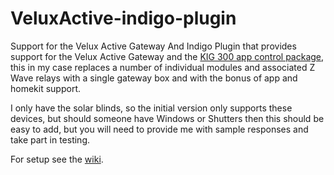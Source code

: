 # VeluxActive-indigo-plugin
Support for the Velux Active Gateway
And Indigo Plugin that provides support for the Velux Active Gateway and the [KIG 300 app control package](https://www.velux.co.uk/products/electrical-roof-windows/velux-app-control), this in my case replaces a number of individual modules and associated Z Wave relays with a single gateway box and with the bonus of app and homekit support.

I only have the solar blinds, so the initial version only supports these devices, but should someone have Windows or Shutters then this should be easy to add, but you will need to provide me with sample responses and take part in testing.

For setup see the [wiki](https://github.com/neilkplugins/VeluxActive-indigo-plugin/wiki).
